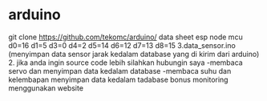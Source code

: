 # arduino
git clone https://github.com/tekomc/arduino/
data sheet esp node mcu
d0=16
d1=5
d3=0
d4=2
d5=14
d6=12
d7=13
d8=15
3.data_sensor.ino (menyimpan data sensor jarak kedalam database yang di kirim dari arduino)
2. jika anda ingin source code lebih silahkan hubungin saya 
-membaca servo dan menyimpan data kedalam database
-membaca suhu dan kelembapan  menyimpan data kedalam tadabase
bonus monitoring menggunakan website
